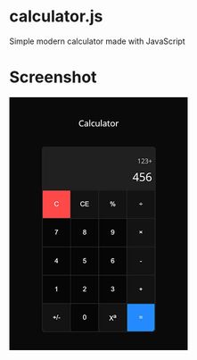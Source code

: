 # calculator.js 
Simple modern calculator made with JavaScript

# Screenshot

![Screenshot](screenshot.jpg)
